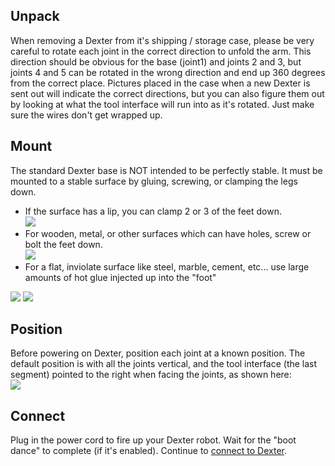 ## Unpack
When removing a Dexter from it's shipping / storage case, please be very careful to rotate each joint in the correct direction to unfold the arm. This direction should be obvious for the base (joint1) and joints 2 and 3, but joints 4 and 5 can be rotated in the wrong direction and end up 360 degrees from the correct place. Pictures placed in the case when a new Dexter is sent out will indicate the correct directions, but you can also figure them out by looking at what the tool interface will run into as it's rotated. Just make sure the wires don't get wrapped up.

## Mount

The standard Dexter base is NOT intended to be perfectly stable. It must be mounted to a stable surface by gluing, screwing, or clamping the legs down. 
- If the surface has a lip, you can clamp 2 or 3 of the feet down.<br><img src="https://user-images.githubusercontent.com/419392/58844223-183edf00-862b-11e9-8197-37fc97029a21.png">
- For wooden, metal, or other surfaces which can have holes, screw or bolt the feet down.<br><img src="https://user-images.githubusercontent.com/419392/58844593-c5febd80-862c-11e9-9076-bd438fcaf95d.png">
- For a flat, inviolate surface like steel, marble, cement, etc... use large amounts of hot glue injected up into the "foot"<br>
<img src="https://user-images.githubusercontent.com/419392/58922776-4dae0000-86f1-11e9-9b93-85de3b98551f.png">
<img src="https://user-images.githubusercontent.com/419392/58844667-183fde80-862d-11e9-8bcc-aeaed5865306.png">

## Position
Before powering on Dexter, position each joint at a known position. The default position is with all the joints vertical, and the tool interface (the last segment) pointed to the right when facing the joints, as shown here:<br> <img src="https://raw.githubusercontent.com/cfry/dde/master/doc/coor_images/Positive_Joint_Directions_J234.PNG">

## Connect
Plug in the power cord to fire up your Dexter robot. Wait for the "boot dance" to complete (if it's enabled). Continue to [connect to Dexter](Dexter-Networking).